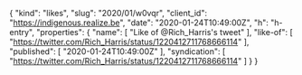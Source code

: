 {
  "kind": "likes",
  "slug": "2020/01/w0vqr",
  "client_id": "https://indigenous.realize.be",
  "date": "2020-01-24T10:49:00Z",
  "h": "h-entry",
  "properties": {
    "name": [
      "Like of @Rich_Harris's tweet"
    ],
    "like-of": [
      "https://twitter.com/Rich_Harris/status/1220412711768666114"
    ],
    "published": [
      "2020-01-24T10:49:00Z"
    ],
    "syndication": [
      "https://twitter.com/Rich_Harris/status/1220412711768666114"
    ]
  }
}

